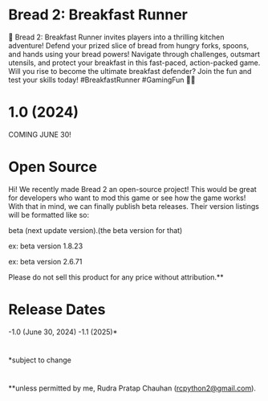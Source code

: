 # Bread 2: Breakfast Runner

🍞 Bread 2: Breakfast Runner invites players into a thrilling kitchen adventure! Defend your prized slice of bread from hungry forks, spoons, and hands using your bread powers!  Navigate through challenges, outsmart utensils, and protect your breakfast in this fast-paced, action-packed game. Will you rise to become the ultimate breakfast defender? Join the fun and test your skills today! #BreakfastRunner #GamingFun 🥄🔥

# 1.0 (2024)

COMING JUNE 30!

# Open Source

Hi! We recently made Bread 2 an open-source project! This would be great for developers who want to mod this game or see how the game works! With that in mind, we can finally publish beta releases. Their version listings will be formatted like so:

  beta (next update version).(the beta version for that)
  
  ex:
  beta version 1.8.23
  
  ex:
  beta version 2.6.71

Please do not sell this product for any price without attribution.**

# Release Dates

-1.0 (June 30, 2024)
-1.1 (2025)*


#

*subject to change
#
**unless permitted by me, Rudra Pratap Chauhan (rcpython2@gmail.com).


